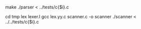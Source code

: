 make
./parser < ../tests/c{$i}.c


cd tmp
lex lexer.l
gcc lex.yy.c scanner.c -o scanner
./scanner < ../../tests/c{$i}.c

